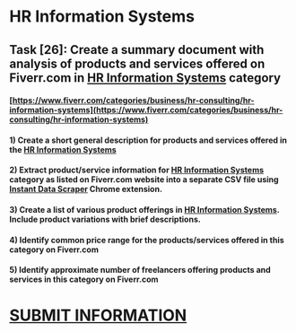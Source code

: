 # HR Information Systems
## Task [26]: Create a summary document with analysis of products and services offered on Fiverr.com in [HR Information Systems](https://www.fiverr.com/categories/business/hr-consulting/hr-information-systems) category
#### [https://www.fiverr.com/categories/business/hr-consulting/hr-information-systems](https://www.fiverr.com/categories/business/hr-consulting/hr-information-systems)
#### 1) Create a short general description for products and services offered in the [HR Information Systems](https://www.fiverr.com/categories/business/hr-consulting/hr-information-systems)
#### 2) Extract product/service information for [HR Information Systems](https://www.fiverr.com/categories/business/hr-consulting/hr-information-systems) category as listed on Fiverr.com website into a separate CSV file using [Instant Data Scraper](https://chrome.google.com/webstore/detail/instant-data-scraper/ofaokhiedipichpaobibbnahnkdoiiah) Chrome extension.
#### 3) Create a list of various product offerings in [HR Information Systems](https://www.fiverr.com/categories/business/hr-consulting/hr-information-systems). Include product variations with brief descriptions.
#### 4) Identify common price range for the products/services offered in this category on Fiverr.com
#### 5) Identify approximate number of freelancers offering products and services in this category on Fiverr.com

# [SUBMIT INFORMATION](https://forms.office.com/r/8AEKjkLxKG)
